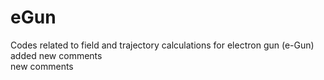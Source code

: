 # eGun
Codes related to field and trajectory calculations for electron gun (e-Gun)<br />
added new comments<br />
new comments

